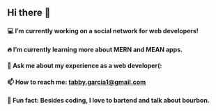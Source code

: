 ## Hi there 👋

 #### 💻 I’m currently working on a social network for web developers!
 #### 🔥 I’m currently learning more about MERN and MEAN apps.
 #### 💬 Ask me about my experience as a web developer(:
 #### 📫 How to reach me: tabby.garcia1@gmail.com 
#### 🥃 Fun fact: Besides coding, I love to bartend and talk about bourbon.

<!--
**tabby-lab/tabby-lab** is a ✨ _special_ ✨ repository because its `README.md` (this file) appears on your GitHub profile.



